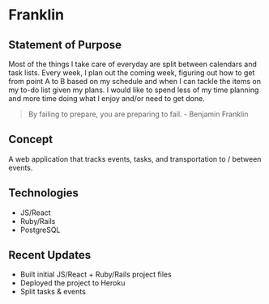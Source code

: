 # Franklin

## Statement of Purpose

Most of the things I take care of everyday are split between calendars and task lists.  Every week, I plan out the coming week, figuring out how to get from point A to B based on my schedule and when I can tackle the items on my to-do list given my plans.  I would like to spend less of my time planning and more time doing what I enjoy and/or need to get done.

> By failing to prepare, you are preparing to fail. - Benjamin Franklin

## Concept

A web application that tracks events, tasks, and transportation to / between events.

## Technologies
* JS/React
* Ruby/Rails
* PostgreSQL

## Recent Updates
* Built initial JS/React + Ruby/Rails project files
* Deployed the project to Heroku
* Split tasks & events
